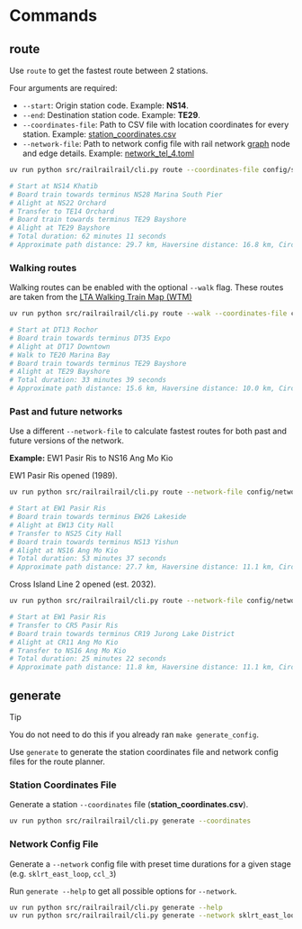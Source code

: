 # Commands

## route

Use `route` to get the fastest route between 2 stations.

Four arguments are required:

- `--start`: Origin station code. Example: **NS14**.
- `--end`: Destination station code. Example: **TE29**.
- `--coordinates-file`: Path to CSV file with location coordinates for every station. Example: [station_coordinates.csv](/config_examples/station_coordinates.csv)
- `--network-file`: Path to network config file with rail network [graph](https://en.wikipedia.org/wiki/Graph_theory) node and edge details. Example: [network_tel_4.toml](/config_examples/network_tel_4.toml)

```bash
uv run python src/railrailrail/cli.py route --coordinates-file config/station_coordinates.csv --network-file config/network_tel_4.toml  --start NS14 --end TE29

# Start at NS14 Khatib
# Board train towards terminus NS28 Marina South Pier
# Alight at NS22 Orchard
# Transfer to TE14 Orchard
# Board train towards terminus TE29 Bayshore
# Alight at TE29 Bayshore
# Total duration: 62 minutes 11 seconds
# Approximate path distance: 29.7 km, Haversine distance: 16.8 km, Circuity ratio: 1.8
```

### Walking routes

Walking routes can be enabled with the optional `--walk` flag. These routes are taken from the [LTA Walking Train Map (WTM)](https://www.lta.gov.sg/content/dam/ltagov/who_we_are/statistics_and_publications/pdf/connect_nov_2018_fa_12nov.pdf)

```bash
uv run python src/railrailrail/cli.py route --walk --coordinates-file config/station_coordinates.csv --network-file config/network_tel_4.toml  --start DT13 --end TE29

# Start at DT13 Rochor
# Board train towards terminus DT35 Expo
# Alight at DT17 Downtown
# Walk to TE20 Marina Bay
# Board train towards terminus TE29 Bayshore
# Alight at TE29 Bayshore
# Total duration: 33 minutes 39 seconds
# Approximate path distance: 15.6 km, Haversine distance: 10.0 km, Circuity ratio: 1.6
```

### Past and future networks

Use a different `--network-file` to calculate fastest routes for both past and future versions of the network.

**Example:** EW1 Pasir Ris to NS16 Ang Mo Kio

EW1 Pasir Ris opened (1989).

```bash
uv run python src/railrailrail/cli.py route --network-file config/network_phase_2a_2.toml --coordinates-file config/station_coordinates.csv --start EW1 --end NS16

# Start at EW1 Pasir Ris
# Board train towards terminus EW26 Lakeside
# Alight at EW13 City Hall
# Transfer to NS25 City Hall
# Board train towards terminus NS13 Yishun
# Alight at NS16 Ang Mo Kio
# Total duration: 53 minutes 37 seconds
# Approximate path distance: 27.7 km, Haversine distance: 11.1 km, Circuity ratio: 2.5
```

Cross Island Line 2 opened (est. 2032).

```bash
uv run python src/railrailrail/cli.py route --network-file config/network_crl_2.toml --coordinates-file config/station_coordinates.csv --start EW1 --end NS16

# Start at EW1 Pasir Ris
# Transfer to CR5 Pasir Ris
# Board train towards terminus CR19 Jurong Lake District
# Alight at CR11 Ang Mo Kio
# Transfer to NS16 Ang Mo Kio
# Total duration: 25 minutes 22 seconds
# Approximate path distance: 11.8 km, Haversine distance: 11.1 km, Circuity ratio: 1.1
```

## generate

> [!TIP]
> You do not need to do this if you already ran `make generate_config`.

Use `generate` to generate the station coordinates file and network config files for the route planner.

### Station Coordinates File

Generate a station `--coordinates` file (**station_coordinates.csv**).

```bash
uv run python src/railrailrail/cli.py generate --coordinates
```

### Network Config File

Generate a `--network` config file with preset time durations for a given stage (e.g. `sklrt_east_loop`, `ccl_3`)

Run `generate --help` to get all possible options for `--network`.

```bash
uv run python src/railrailrail/cli.py generate --help
uv run python src/railrailrail/cli.py generate --network sklrt_east_loop
```
